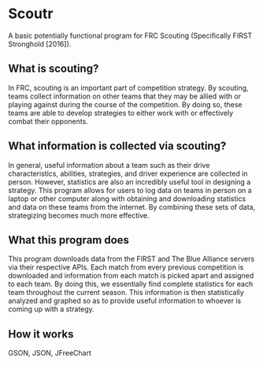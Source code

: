 # Scoutr

A basic potentially functional program for FRC Scouting (Specifically FIRST Stronghold [2016]).

## What is scouting?

In FRC, scouting is an important part of competition strategy. By scouting, teams collect information on other teams that they may be allied with or playing against during the course of the competition. By doing so, these teams are able to develop strategies to either work with or effectively combat their opponents.

## What information is collected via scouting?

In general, useful information about a team such as their drive characteristics, abilities, strategies, and driver experience are collected in person. However, statistics are also an incredibly useful tool in designing a strategy. This program allows for users to log data on teams in person on a laptop or other computer along with obtaining and downloading statistics and data on these teams from the internet. By combining these sets of data, strategizing becomes much more effective.

## What this program does

This program downloads data from the FIRST and The Blue Alliance servers via their respective APIs. Each match from every previous competition is downloaded and information from each match is picked apart and assigned to each team. By doing this, we essentially find complete statistics for each team throughout the current season. This information is then statistically analyzed and graphed so as to provide useful information to whoever is coming up with a strategy.

## How it works
GSON, JSON, JFreeChart
